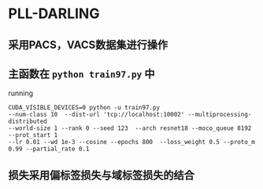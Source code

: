 # PLL-DARLING
## 采用PACS，VACS数据集进行操作

## 主函数在 `python train97.py` 中
running 
```
CUDA_VISIBLE_DEVICES=0 python -u train97.py 
--num-class 10  --dist-url 'tcp://localhost:10002' --multiprocessing-distributed 
--world-size 1 --rank 0 --seed 123  --arch resnet18 --moco_queue 8192 --prot_start 1 
--lr 0.01 --wd 1e-3 --cosine --epochs 800  --loss_weight 0.5 --proto_m 0.99 --partial_rate 0.1
```
## 损失采用偏标签损失与域标签损失的结合
